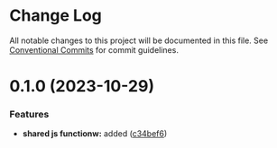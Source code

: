 # Change Log

All notable changes to this project will be documented in this file.
See [Conventional Commits](https://conventionalcommits.org) for commit guidelines.

# 0.1.0 (2023-10-29)

### Features

-   **shared js functionw:** added ([c34bef6](https://github.com/paulAlexSerban/prj--reactjs-component-lib/commit/c34bef6ecbbb22f4b84162df75e056e2e3189a00))
